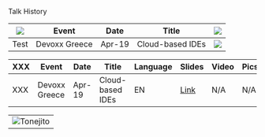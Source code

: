 Talk History



| ![](https://openmoji.org/data/color/svg/1F5FA.svg) | Event | Date | Title | ![](https://openmoji.org/data/color/svg/1F1EC-1F1F7.svg) |
| --- | --- | --- | --- | --- |
| Test | Devoxx Greece | Apr-19 | Cloud-based IDEs | ![](https://openmoji.org/data/color/svg/1F1EC-1F1F7.svg) |



| XXX | Event | Date | Title | Language | Slides | Video | Pics |
| --- | ----- | ---- | -----| ----- | -------- | ------ | ----- | 
| XXX | Devoxx Greece | Apr-19 | Cloud-based IDEs | EN | [Link](https://speakerdeck.com/maeddes/cloud-and-container-based-integrated-development-environments) |  N/A | N/A |

|                                       |
|:-------------------------------------:|
| ![](https://goo.gl/1R3T6h "Tonejito") |